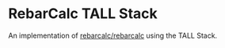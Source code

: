# RebarCalc TALL Stack

An implementation of [rebarcalc/rebarcalc](https://github.com/rebarcalc/rebarcalc) using the TALL Stack.
